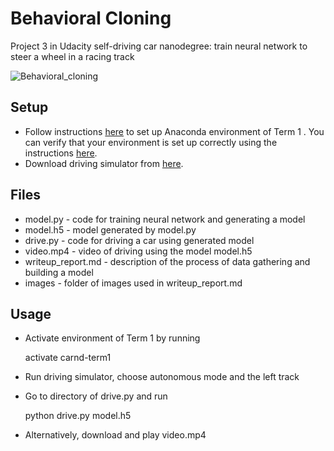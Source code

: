 # Behavioral Cloning
Project 3 in Udacity self-driving car nanodegree: train neural network to steer a wheel in a racing track

![Behavioral_cloning](https://i.imgur.com/L9qPgcB.gifv)

## Setup

* Follow instructions [here](https://github.com/udacity/CarND-Term1-Starter-Kit/blob/master/doc/configure_via_anaconda.md) to set up Anaconda environment of Term 1 . You can verify that your environment is set up correctly using the instructions [here](https://github.com/udacity/CarND-Term1-Starter-Kit-Test).
* Download driving simulator from [here](https://classroom.udacity.com/nanodegrees/nd013/parts/fbf77062-5703-404e-b60c-95b78b2f3f9e/modules/6df7ae49-c61c-4bb2-a23e-6527e69209ec/lessons/46a70500-493e-4057-a78e-b3075933709d/concepts/1c9f7e68-3d2c-4313-9c8d-5a9ed42583dc).

## Files
* model.py - code for training neural network and generating a model
* model.h5 - model generated by model.py
* drive.py - code for driving a car using generated model
* video.mp4 - video of driving using the model model.h5
* writeup_report.md - description of the process of data gathering and building a model
* images - folder of images used in writeup_report.md

## Usage

* Activate environment of Term 1 by running

     activate carnd-term1

* Run driving simulator, choose autonomous mode and the left track
* Go to directory of drive.py and run 

     python drive.py model.h5

* Alternatively, download  and play video.mp4
 

